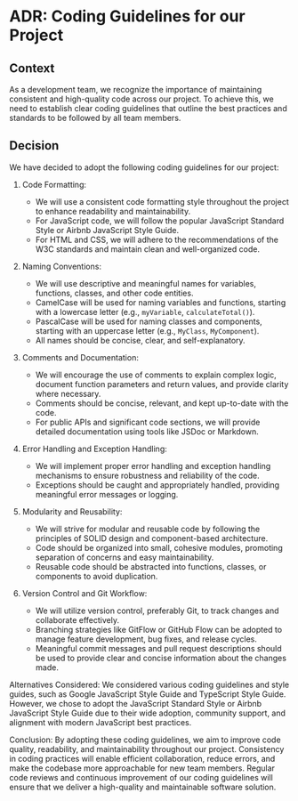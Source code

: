 # ADR: Coding Guidelines for our Project

## Context
As a development team, we recognize the importance of maintaining consistent and high-quality code across our project. To achieve this, we need to establish clear coding guidelines that outline the best practices and standards to be followed by all team members.

## Decision
We have decided to adopt the following coding guidelines for our project:

1. Code Formatting:
   - We will use a consistent code formatting style throughout the project to enhance readability and maintainability.
   - For JavaScript code, we will follow the popular JavaScript Standard Style or Airbnb JavaScript Style Guide.
   - For HTML and CSS, we will adhere to the recommendations of the W3C standards and maintain clean and well-organized code.

2. Naming Conventions:
   - We will use descriptive and meaningful names for variables, functions, classes, and other code entities.
   - CamelCase will be used for naming variables and functions, starting with a lowercase letter (e.g., `myVariable`, `calculateTotal()`).
   - PascalCase will be used for naming classes and components, starting with an uppercase letter (e.g., `MyClass`, `MyComponent`).
   - All names should be concise, clear, and self-explanatory.

3. Comments and Documentation:
   - We will encourage the use of comments to explain complex logic, document function parameters and return values, and provide clarity where necessary.
   - Comments should be concise, relevant, and kept up-to-date with the code.
   - For public APIs and significant code sections, we will provide detailed documentation using tools like JSDoc or Markdown.

4. Error Handling and Exception Handling:
   - We will implement proper error handling and exception handling mechanisms to ensure robustness and reliability of the code.
   - Exceptions should be caught and appropriately handled, providing meaningful error messages or logging.

5. Modularity and Reusability:
   - We will strive for modular and reusable code by following the principles of SOLID design and component-based architecture.
   - Code should be organized into small, cohesive modules, promoting separation of concerns and easy maintainability.
   - Reusable code should be abstracted into functions, classes, or components to avoid duplication.

6. Version Control and Git Workflow:
   - We will utilize version control, preferably Git, to track changes and collaborate effectively.
   - Branching strategies like GitFlow or GitHub Flow can be adopted to manage feature development, bug fixes, and release cycles.
   - Meaningful commit messages and pull request descriptions should be used to provide clear and concise information about the changes made.

Alternatives Considered:
We considered various coding guidelines and style guides, such as Google JavaScript Style Guide and TypeScript Style Guide. However, we chose to adopt the JavaScript Standard Style or Airbnb JavaScript Style Guide due to their wide adoption, community support, and alignment with modern JavaScript best practices.

Conclusion:
By adopting these coding guidelines, we aim to improve code quality, readability, and maintainability throughout our project. Consistency in coding practices will enable efficient collaboration, reduce errors, and make the codebase more approachable for new team members. Regular code reviews and continuous improvement of our coding guidelines will ensure that we deliver a high-quality and maintainable software solution.

